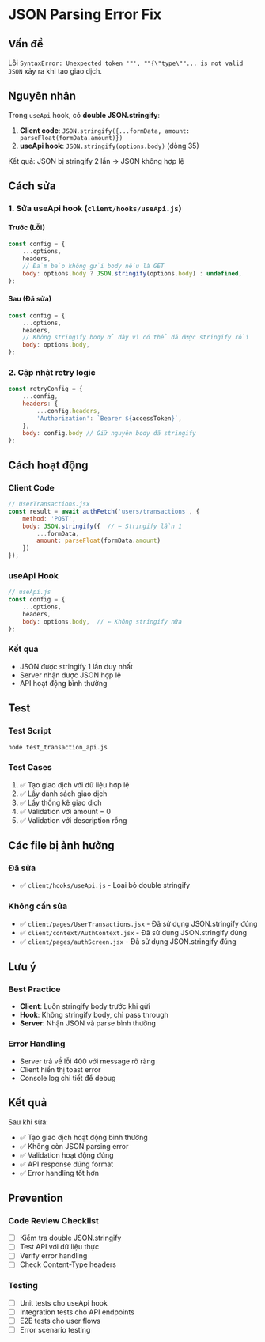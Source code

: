 # JSON Parsing Error Fix

## Vấn đề
Lỗi `SyntaxError: Unexpected token '"', ""{\"type\""... is not valid JSON` xảy ra khi tạo giao dịch.

## Nguyên nhân
Trong `useApi` hook, có **double JSON.stringify**:

1. **Client code**: `JSON.stringify({...formData, amount: parseFloat(formData.amount)})`
2. **useApi hook**: `JSON.stringify(options.body)` (dòng 35)

Kết quả: JSON bị stringify 2 lần → JSON không hợp lệ

## Cách sửa

### 1. **Sửa useApi hook** (`client/hooks/useApi.js`)

#### **Trước (Lỗi)**
```javascript
const config = {
    ...options,
    headers,
    // Đảm bảo không gửi body nếu là GET
    body: options.body ? JSON.stringify(options.body) : undefined,
};
```

#### **Sau (Đã sửa)**
```javascript
const config = {
    ...options,
    headers,
    // Không stringify body ở đây vì có thể đã được stringify rồi
    body: options.body,
};
```

### 2. **Cập nhật retry logic**
```javascript
const retryConfig = {
    ...config,
    headers: {
        ...config.headers,
        'Authorization': `Bearer ${accessToken}`,
    },
    body: config.body // Giữ nguyên body đã stringify
};
```

## Cách hoạt động

### **Client Code**
```javascript
// UserTransactions.jsx
const result = await authFetch('users/transactions', {
    method: 'POST',
    body: JSON.stringify({  // ← Stringify lần 1
        ...formData,
        amount: parseFloat(formData.amount)
    })
});
```

### **useApi Hook**
```javascript
// useApi.js
const config = {
    ...options,
    headers,
    body: options.body,  // ← Không stringify nữa
};
```

### **Kết quả**
- JSON được stringify 1 lần duy nhất
- Server nhận được JSON hợp lệ
- API hoạt động bình thường

## Test

### **Test Script**
```bash
node test_transaction_api.js
```

### **Test Cases**
1. ✅ Tạo giao dịch với dữ liệu hợp lệ
2. ✅ Lấy danh sách giao dịch
3. ✅ Lấy thống kê giao dịch
4. ✅ Validation với amount = 0
5. ✅ Validation với description rỗng

## Các file bị ảnh hưởng

### **Đã sửa**
- ✅ `client/hooks/useApi.js` - Loại bỏ double stringify

### **Không cần sửa**
- ✅ `client/pages/UserTransactions.jsx` - Đã sử dụng JSON.stringify đúng
- ✅ `client/context/AuthContext.jsx` - Đã sử dụng JSON.stringify đúng
- ✅ `client/pages/authScreen.jsx` - Đã sử dụng JSON.stringify đúng

## Lưu ý

### **Best Practice**
- **Client**: Luôn stringify body trước khi gửi
- **Hook**: Không stringify body, chỉ pass through
- **Server**: Nhận JSON và parse bình thường

### **Error Handling**
- Server trả về lỗi 400 với message rõ ràng
- Client hiển thị toast error
- Console log chi tiết để debug

## Kết quả

Sau khi sửa:
- ✅ Tạo giao dịch hoạt động bình thường
- ✅ Không còn JSON parsing error
- ✅ Validation hoạt động đúng
- ✅ API response đúng format
- ✅ Error handling tốt hơn

## Prevention

### **Code Review Checklist**
- [ ] Kiểm tra double JSON.stringify
- [ ] Test API với dữ liệu thực
- [ ] Verify error handling
- [ ] Check Content-Type headers

### **Testing**
- [ ] Unit tests cho useApi hook
- [ ] Integration tests cho API endpoints
- [ ] E2E tests cho user flows
- [ ] Error scenario testing
